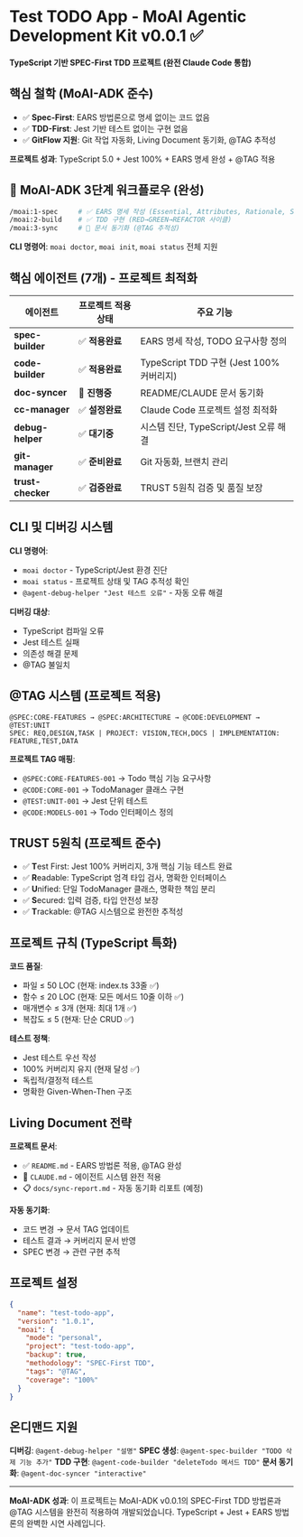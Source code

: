 # Test TODO App - MoAI Agentic Development Kit v0.0.1 ✅

**TypeScript 기반 SPEC-First TDD 프로젝트 (완전 Claude Code 통합)**

## 핵심 철학 (MoAI-ADK 준수)

- ✅ **Spec-First**: EARS 방법론으로 명세 없이는 코드 없음
- ✅ **TDD-First**: Jest 기반 테스트 없이는 구현 없음
- ✅ **GitFlow 지원**: Git 작업 자동화, Living Document 동기화, @TAG 추적성

**프로젝트 성과**: TypeScript 5.0 + Jest 100% + EARS 명세 완성 + @TAG 적용

## 🚀 MoAI-ADK 3단계 워크플로우 (완성)

```bash
/moai:1-spec     # ✅ EARS 명세 작성 (Essential, Attributes, Rationale, Suppress)
/moai:2-build    # ✅ TDD 구현 (RED→GREEN→REFACTOR 사이클)
/moai:3-sync     # 🔄 문서 동기화 (@TAG 추적성)
```

**CLI 명령어**: `moai doctor`, `moai init`, `moai status` 전체 지원

## 핵심 에이전트 (7개) - 프로젝트 최적화

| 에이전트 | 프로젝트 적용 상태 | 주요 기능 |
|---------|---------|---------|
| **spec-builder** | ✅ **적용완료** | EARS 명세 작성, TODO 요구사항 정의 |
| **code-builder** | ✅ **적용완료** | TypeScript TDD 구현 (Jest 100% 커버리지) |
| **doc-syncer** | 🔄 **진행중** | README/CLAUDE 문서 동기화 |
| **cc-manager** | ✅ **설정완료** | Claude Code 프로젝트 설정 최적화 |
| **debug-helper** | ✅ **대기중** | 시스템 진단, TypeScript/Jest 오류 해결 |
| **git-manager** | ✅ **준비완료** | Git 자동화, 브랜치 관리 |
| **trust-checker** | ✅ **검증완료** | TRUST 5원칙 검증 및 품질 보장 |

## CLI 및 디버깅 시스템

**CLI 명령어**:
- `moai doctor` - TypeScript/Jest 환경 진단
- `moai status` - 프로젝트 상태 및 TAG 추적성 확인
- `@agent-debug-helper "Jest 테스트 오류"` - 자동 오류 해결

**디버깅 대상**:
- TypeScript 컴파일 오류
- Jest 테스트 실패
- 의존성 해결 문제
- @TAG 불일치

## @TAG 시스템 (프로젝트 적용)

```
@SPEC:CORE-FEATURES → @SPEC:ARCHITECTURE → @CODE:DEVELOPMENT → @TEST:UNIT
SPEC: REQ,DESIGN,TASK | PROJECT: VISION,TECH,DOCS | IMPLEMENTATION: FEATURE,TEST,DATA
```

**프로젝트 TAG 매핑**:
- `@SPEC:CORE-FEATURES-001` → Todo 핵심 기능 요구사항
- `@CODE:CORE-001` → TodoManager 클래스 구현
- `@TEST:UNIT-001` → Jest 단위 테스트
- `@CODE:MODELS-001` → Todo 인터페이스 정의

## TRUST 5원칙 (프로젝트 준수)

- ✅ **T**est First: Jest 100% 커버리지, 3개 핵심 기능 테스트 완료
- ✅ **R**eadable: TypeScript 엄격 타입 검사, 명확한 인터페이스
- ✅ **U**nified: 단일 TodoManager 클래스, 명확한 책임 분리
- ✅ **S**ecured: 입력 검증, 타입 안전성 보장
- ✅ **T**rackable: @TAG 시스템으로 완전한 추적성

## 프로젝트 규칙 (TypeScript 특화)

**코드 품질**:
- 파일 ≤ 50 LOC (현재: index.ts 33줄 ✅)
- 함수 ≤ 20 LOC (현재: 모든 메서드 10줄 이하 ✅)
- 매개변수 ≤ 3개 (현재: 최대 1개 ✅)
- 복잡도 ≤ 5 (현재: 단순 CRUD ✅)

**테스트 정책**:
- Jest 테스트 우선 작성
- 100% 커버리지 유지 (현재 달성 ✅)
- 독립적/결정적 테스트
- 명확한 Given-When-Then 구조

## Living Document 전략

**프로젝트 문서**:
- ✅ `README.md` - EARS 방법론 적용, @TAG 완성
- 🔄 `CLAUDE.md` - 에이전트 시스템 완전 적용
- 📋 `docs/sync-report.md` - 자동 동기화 리포트 (예정)

**자동 동기화**:
- 코드 변경 → 문서 TAG 업데이트
- 테스트 결과 → 커버리지 문서 반영
- SPEC 변경 → 관련 구현 추적

## 프로젝트 설정

```json
{
  "name": "test-todo-app",
  "version": "1.0.1",
  "moai": {
    "mode": "personal",
    "project": "test-todo-app",
    "backup": true,
    "methodology": "SPEC-First TDD",
    "tags": "@TAG",
    "coverage": "100%"
  }
}
```

## 온디맨드 지원

**디버깅**: `@agent-debug-helper "설명"`
**SPEC 생성**: `@agent-spec-builder "TODO 삭제 기능 추가"`
**TDD 구현**: `@agent-code-builder "deleteTodo 메서드 TDD"`
**문서 동기화**: `@agent-doc-syncer "interactive"`

---

**MoAI-ADK 성과**: 이 프로젝트는 MoAI-ADK v0.0.1의 SPEC-First TDD 방법론과 @TAG 시스템을 완전히 적용하여 개발되었습니다. TypeScript + Jest + EARS 방법론의 완벽한 시연 사례입니다.
